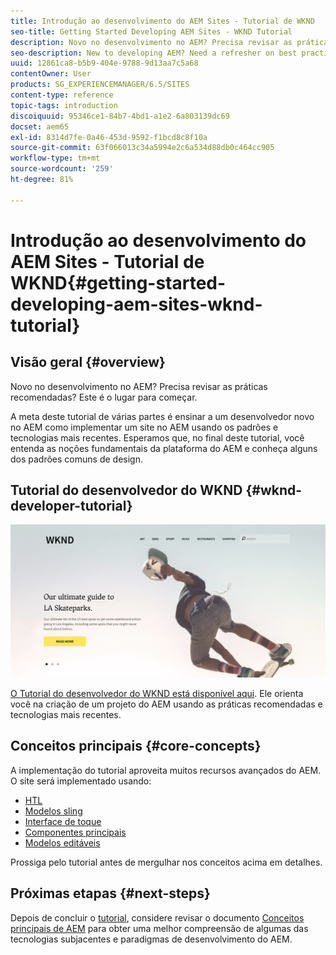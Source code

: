 ```yaml
---
title: Introdução ao desenvolvimento do AEM Sites - Tutorial de WKND
seo-title: Getting Started Developing AEM Sites - WKND Tutorial
description: Novo no desenvolvimento no AEM? Precisa revisar as práticas recomendadas? Este é o lugar para começar. A meta deste tutorial de várias partes é ensinar a um desenvolvedor novo no AEM como implementar um site no AEM usando os padrões e tecnologias mais recentes.
seo-description: New to developing AEM? Need a refresher on best practices? This is the place to start! The goal for this multi-part tutorial is to teach a developer who is new to AEM how to implement a website in AEM using the latest standards and technologies.
uuid: 12861ca8-b5b9-404e-9788-9d13aa7c5a68
contentOwner: User
products: SG_EXPERIENCEMANAGER/6.5/SITES
content-type: reference
topic-tags: introduction
discoiquuid: 95346ce1-84b7-4bd1-a1e2-6a803139dc69
docset: aem65
exl-id: 8314d7fe-0a46-453d-9592-f1bcd8c8f10a
source-git-commit: 63f066013c34a5994e2c6a534d88db0c464cc905
workflow-type: tm+mt
source-wordcount: '259'
ht-degree: 81%

---
```


# Introdução ao desenvolvimento do AEM Sites - Tutorial de WKND{#getting-started-developing-aem-sites-wknd-tutorial}

## Visão geral {#overview}

Novo no desenvolvimento no AEM? Precisa revisar as práticas recomendadas? Este é o lugar para começar.

A meta deste tutorial de várias partes é ensinar a um desenvolvedor novo no AEM como implementar um site no AEM usando os padrões e tecnologias mais recentes. Esperamos que, no final deste tutorial, você entenda as noções fundamentais da plataforma do AEM e conheça alguns dos padrões comuns de design.

## Tutorial do desenvolvedor do WKND {#wknd-developer-tutorial}

![WKND](assets/screen_shot_2018-11-23at152453.png)

[O Tutorial do desenvolvedor do WKND está disponível aqui](https://experienceleague.adobe.com/docs/experience-manager-learn/getting-started-wknd-tutorial-develop/overview.html?lang=pt-BR). Ele orienta você na criação de um projeto do AEM usando as práticas recomendadas e tecnologias mais recentes.

## Conceitos principais {#core-concepts}

A implementação do tutorial aproveita muitos recursos avançados do AEM. O site será implementado usando:

* [HTL](https://experienceleague.adobe.com/docs/experience-manager-htl/content/overview.html?lang=pt-BR)
* [Modelos sling](https://sling.apache.org/documentation/bundles/models.html)
* [Interface de toque](/help/sites-developing/touch-ui-concepts.md)
* [Componentes principais](https://experienceleague.adobe.com/docs/experience-manager-core-components/using/introduction.html?lang=pt-BR)
* [Modelos editáveis](/help/sites-developing/page-templates-editable.md)

Prossiga pelo tutorial antes de mergulhar nos conceitos acima em detalhes.

## Próximas etapas {#next-steps}

Depois de concluir o [tutorial](https://helpx.adobe.com/experience-manager/kt/sites/using/getting-started-wknd-tutorial-develop.html), considere revisar o documento [Conceitos principais de AEM](/help/sites-developing/the-basics.md) para obter uma melhor compreensão de algumas das tecnologias subjacentes e paradigmas de desenvolvimento do AEM.
